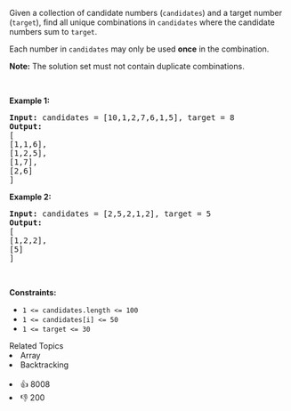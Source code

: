 <p>Given a collection of candidate numbers (<code>candidates</code>) and a target number (<code>target</code>), find all unique combinations in <code>candidates</code>&nbsp;where the candidate numbers sum to <code>target</code>.</p>

<p>Each number in <code>candidates</code>&nbsp;may only be used <strong>once</strong> in the combination.</p>

<p><strong>Note:</strong>&nbsp;The solution set must not contain duplicate combinations.</p>

<p>&nbsp;</p> 
<p><strong class="example">Example 1:</strong></p>

<pre>
<strong>Input:</strong> candidates = [10,1,2,7,6,1,5], target = 8
<strong>Output:</strong> 
[
[1,1,6],
[1,2,5],
[1,7],
[2,6]
]
</pre>

<p><strong class="example">Example 2:</strong></p>

<pre>
<strong>Input:</strong> candidates = [2,5,2,1,2], target = 5
<strong>Output:</strong> 
[
[1,2,2],
[5]
]
</pre>

<p>&nbsp;</p> 
<p><strong>Constraints:</strong></p>

<ul> 
 <li><code>1 &lt;=&nbsp;candidates.length &lt;= 100</code></li> 
 <li><code>1 &lt;=&nbsp;candidates[i] &lt;= 50</code></li> 
 <li><code>1 &lt;= target &lt;= 30</code></li> 
</ul>

<div><div>Related Topics</div><div><li>Array</li><li>Backtracking</li></div></div><br><div><li>👍 8008</li><li>👎 200</li></div>